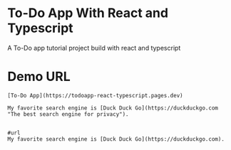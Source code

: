# To-Do App With React and Typescript
A To-Do app tutorial project build with react and typescript 

# Demo URL

	[To-Do App](https://todoapp-react-typescript.pages.dev)

    My favorite search engine is [Duck Duck Go](https://duckduckgo.com "The best search engine for privacy").


    #url
    My favorite search engine is [Duck Duck Go](https://duckduckgo.com).